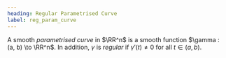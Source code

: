 ```yaml
---
heading: Regular Parametrised Curve
label: reg_param_curve
---
```


A smooth <em>parametrised curve</em> in $\RR^n$ is a smooth function $\gamma : (a, b) \to \RR^n$. In addition, $\gamma$ is <em>regular</em> if $\gamma'(t) \ne 0$ for all $t \in (a, b)$.
